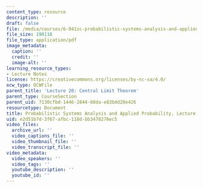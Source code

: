 ```yaml
---
content_type: resource
description: ''
draft: false
file: /media/courses/6-041sc-probabilistic-systems-analysis-and-applied-probability-fall-2013/e2d51b7d3f67afbc118dbb3478276ec5_MIT6_041SCF13_L20.pdf
file_size: 190118
file_type: application/pdf
image_metadata:
  caption: ''
  credit: ''
  image-alt: ''
learning_resource_types:
- Lecture Notes
license: https://creativecommons.org/licenses/by-nc-sa/4.0/
ocw_type: OCWFile
parent_title: 'Lecture 20: Central Limit Theorem'
parent_type: CourseSection
parent_uid: 7130cfbd-1446-2844-68da-e83bdd28e426
resourcetype: Document
title: Probabilistic Systems Analysis and Applied Probability, Lecture 20
uid: e2d51b7d-3f67-afbc-118d-bb3478276ec5
video_files:
  archive_url: ''
  video_captions_file: ''
  video_thumbnail_file: ''
  video_transcript_file: ''
video_metadata:
  video_speakers: ''
  video_tags: ''
  youtube_description: ''
  youtube_id: ''
---
```

